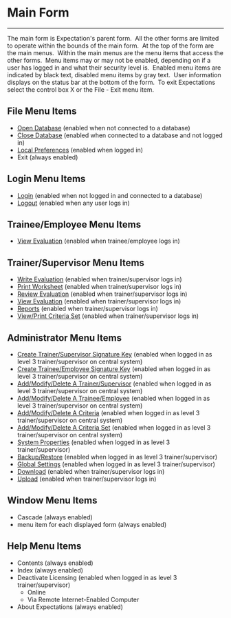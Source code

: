 # Main Form
---

The main form is Expectation's parent form.&nbsp; All the other forms are limited 
to operate within the bounds of the main form.&nbsp; At the top of the form are the 
main menus.&nbsp; Within the main menus are the menu items that access the other 
forms.&nbsp; Menu items may or may not be enabled, depending on if a user has logged 
in and what their security level is.&nbsp; Enabled menu items are indicated by black 
text, disabled menu items by gray text.&nbsp; User information displays on the 
status bar at the bottom of the form.&nbsp; To exit Expectations select the control 
box X or the File - Exit menu item.

## File Menu Items

- [Open Database](<7mnk.md>) (enabled when not connected to a database)
- [Close Database](<7mnk.md>) (enabled when connected to a database and not logged in)
- [Local Preferences](<locpref.md>) (enabled when logged in)
- Exit (always enabled)

## Login Menu Items

- [Login](<7d2o.md>) (enabled when not logged in and connected 
  to a database)
- [Logout](<7d4g.md>) (enabled when any user logs in)

## Trainee/Employee Menu Items

- [View Evaluation](<trneview.md>) (enabled when 
trainee/employee logs in)

## Trainer/Supervisor Menu Items

- [Write Evaluation](<7d80.md>) (enabled when 
trainer/supervisor logs in)
- [Print Worksheet](<printwor.md>) (enabled when 
trainer/supervisor logs in)
- [Review Evaluation](<Review1.md>) (enabled when 
trainer/supervisor logs in)
- [View Evaluation](<7d85.md>) (enabled when 
trainer/supervisor logs in)
- [Reports](<7d9s.md>) (enabled when trainer/supervisor logs in)
- [View/Print Criteria Set](<7d4l.md>) (enabled when 
trainer/supervisor logs in)

## Administrator Menu Items

- [Create Trainer/Supervisor Signature Key](<7dgw.md>) (enabled when logged in as level 3 
  trainer/supervisor on central system)
- [Create Trainee/Employee Signature Key](<7g6o.md>) (enabled when logged in as level 3 
  trainer/supervisor on central system)
- [Add/Modify/Delete A Trainer/Supervisor](<7dgw.md>) (enabled when logged in as level 3 
  trainer/supervisor on central system)
- [Add/Modify/Delete A Trainee/Employee](<7g6o.md>) (enabled when logged in as level 3 
  trainer/supervisor on central system)
- [Add/Modify/Delete A Criteria](<7g8g.md>) (enabled when logged in as level 3 
trainer/supervisor on 
  central system)
- [Add/Modify/Delete A Criteria Set](<7ga8.md>) (enabled when logged in as level 3 
trainer/supervisor 
  on central system)
- [System Properties](<7mls.md>) (enabled when logged in as level 3 
trainer/supervisor)
- [Backup/Restore](<7mpc.md>) (enabled when logged in as level 3 
trainer/supervisor)
- [Global Settings](<globset.md>) (enabled when logged in as 
  level 3 trainer/supervisor)
- [Download](<7mr4.md>) (enabled when trainer/supervisor logs in)
- [Upload](<7po0.md>) (enabled when trainer/supervisor logs in)

## Window Menu Items

- Cascade (always enabled)
- menu item for each displayed form (always enabled)

## Help Menu Items

- Contents (always enabled)
- Index (always enabled)
- Deactivate Licensing (enabled when logged in as level 3 trainer/supervisor)
    - Online
    - Via Remote Internet-Enabled Computer
- About Expectations (always enabled)